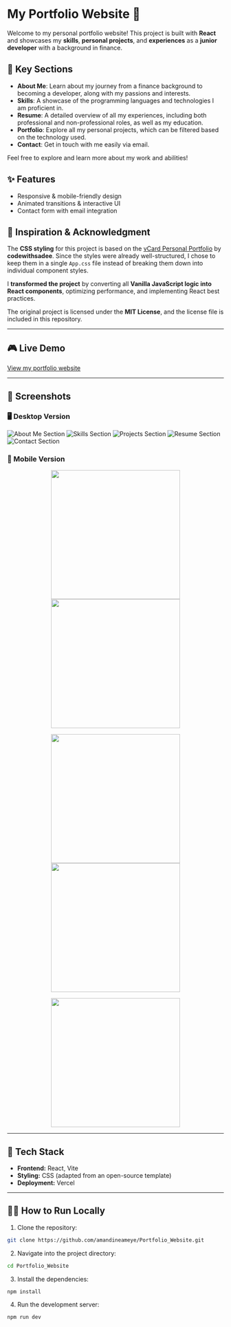 # My Portfolio Website 🌟

Welcome to my personal portfolio website! This project is built with **React** and showcases my **skills**, **personal projects**, and **experiences** as a **junior developer** with a background in finance.

## 🔑 Key Sections

- **About Me**: Learn about my journey from a finance background to becoming a developer, along with my passions and interests.
- **Skills**: A showcase of the programming languages and technologies I am proficient in.
- **Resume**: A detailed overview of all my experiences, including both professional and non-professional roles, as well as my education.
- **Portfolio**: Explore all my personal projects, which can be filtered based on the technology used.
- **Contact**: Get in touch with me easily via email.

Feel free to explore and learn more about my work and abilities!

## ✨ Features

- Responsive & mobile-friendly design
- Animated transitions & interactive UI
- Contact form with email integration

## 🎨 Inspiration & Acknowledgment

The **CSS styling** for this project is based on the [vCard Personal Portfolio](https://github.com/codewithsadee/vcard-personal-portfolio) by **codewithsadee**.
Since the styles were already well-structured, I chose to keep them in a single `App.css` file instead of breaking them down into individual component styles.

I **transformed the project** by converting all **Vanilla JavaScript logic into React components**, optimizing performance, and implementing React best practices.

The original project is licensed under the **MIT License**, and the license file is included in this repository.

---

## 🎮 Live Demo

[View my portfolio website](https://amandineameye.vercel.app/)

---

## 📸 Screenshots

### 🖥️ Desktop Version

![About Me Section](https://github.com/amandineameye/Portfolio_Website/blob/main/src/assets/screenshots/aboutme.png)
![Skills Section](https://github.com/amandineameye/Portfolio_Website/blob/main/src/assets/screenshots/skills.png)
![Projects Section](https://github.com/amandineameye/Portfolio_Website/blob/main/src/assets/screenshots/projects.png)
![Resume Section](https://github.com/amandineameye/Portfolio_Website/blob/main/src/assets/screenshots/resume.png)
![Contact Section](https://github.com/amandineameye/Portfolio_Website/blob/main/src/assets/screenshots/contact.png)

### 📱 Mobile Version

<p align="center">
<img src="https://github.com/amandineameye/Portfolio_Website/blob/main/src/assets/screenshots/aboutme-m.png" width="300" hspace="10">  
<img src="https://github.com/amandineameye/Portfolio_Website/blob/main/src/assets/screenshots/skills-m.png" width="300" hspace="10">  
</p>
<p align="center">
<img src="https://github.com/amandineameye/Portfolio_Website/blob/main/src/assets/screenshots/projects-m.png" width="300" hspace="10">  
<img src="https://github.com/amandineameye/Portfolio_Website/blob/main/src/assets/screenshots/resume-m.png" width="300" hspace="10">  
</p>
<p align="center">
<img src="https://github.com/amandineameye/Portfolio_Website/blob/main/src/assets/screenshots/contact-m.png" width="300" hspace="10">
</p>

---

## 🧩 Tech Stack

- **Frontend:** React, Vite
- **Styling:** CSS (adapted from an open-source template)
- **Deployment:** Vercel

---

## 🏃‍♀️ How to Run Locally

1. Clone the repository:

```bash
git clone https://github.com/amandineameye/Portfolio_Website.git
```

2. Navigate into the project directory:

```bash
cd Portfolio_Website
```

3. Install the dependencies:

```bash
npm install
```

4. Run the development server:

```bash
npm run dev
```
